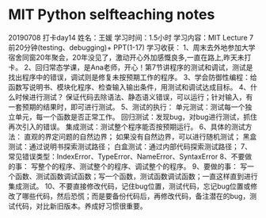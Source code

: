 # MIT Python selfteaching notes
20190708 打卡day14
姓名：王媛
学习时间：1.5小时
学习内容：MIT Lecture 7前20分钟(testing、debugging)+ PPT(1-17)
学习收获：
1、周末去外地参加大学宿舍同窗20年聚会，20年没见了，激动开心外加感慨良多,一直在路上,昨天未打卡。
2、回归常态学课，是Ana老师，开心！第7节讲程序的测试和调试，测试是找出程序中的错误，调试则是修复未按预期工作的程序。
3、学会防御性编程：给函数写说明书、模块化程序、检查输入输出条件，用测试和调试达成目标。
4、什么时候进行测试？
    保证代码去除语法、静态语义错误，可以运行；针对输入，有一套预期的结果时，即可进行测试。
5、测试的执行：
    单元测试：测试每一个独立单元，每一个函数是否正常工作。
    回归测试：发现bug，对bug进行测试，抓住再次引入的错误。
    集成测试：测试整个程序能否按预期运行。
6、具体的测试方法：
    直观的界定问题的自然边界；
    如果没有自然边界，可以进行随机测试；
    黑盒测试：通过说明书探索测试路径；
    白盒测试：通过内部代码探索测试路径；
7、常见错误类型：IndexError、TypeError、NameError、SyntaxError
8、不要做的事：
    写整个的程序、测试整个的程序、调试整个的程序。
9、要做的事：
    写一个函数、测试函数调试函数；写一个函数，测试函数调试函数；一直这样直到进行集成测试。
10、不要直接修改代码，记住bug位置，测试代码，忘记bug位置或修改了哪些代码，然后恐慌；而是要备份代码后，再修改代码，备注潜在的bug，测试代码，对比新旧版本。养成好习惯很重要。





















